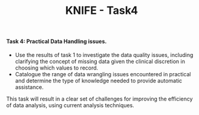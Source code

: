 ﻿---
title: "KNIFE - Task4"
layout: textlay
excerpt: "KNIFE - Task4"
sitemap: false
permalink: /task4/
---

#### **Task 4: Practical Data Handling issues.**

*  Use the results of task 1 to investigate the data quality issues, including clarifying the concept of missing data given the clinical discretion in choosing which values to record.
*  Catalogue the range of data wrangling issues encountered in practical and determine the type of knowledge needed to provide automatic assistance.

This task will result in a clear set of challenges for improving the efficiency of data analysis, using current analysis techniques.



